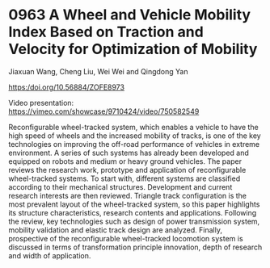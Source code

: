 # 0963 A Wheel and Vehicle Mobility Index Based on Traction and Velocity for Optimization of Mobility

Jiaxuan Wang, Cheng Liu, Wei Wei and Qingdong Yan

[https:/doi.org/10.56884/ZOFE8973](https://https/doi.org/10.56884/ZOFE8973)

Video presentation: https://vimeo.com/showcase/9710424/video/750582549

Reconfigurable wheel-tracked system, which enables a vehicle to have the high speed of wheels and the increased mobility of tracks, is one of the key technologies on improving the off-road performance of vehicles in extreme environment. A series of such systems has already been developed and equipped on robots and medium or heavy ground vehicles. The paper reviews the research work, prototype and application of reconfigurable wheel-tracked systems. To start with, different systems are classified according to their mechanical structures. Development and current research interests are then reviewed. Triangle track configuration is the most prevalent layout of the wheel-tracked system, so this paper highlights its structure characteristics, research contents and applications. Following the review, key technologies such as design of power transmission system, mobility validation and elastic track design are analyzed. Finally, prospective of the reconfigurable wheel-tracked locomotion system is discussed in terms of transformation principle innovation, depth of research and width of application.
